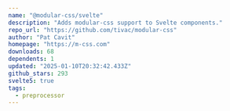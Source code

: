 ```yaml
---
name: "@modular-css/svelte"
description: "Adds modular-css support to Svelte components."
repo_url: "https://github.com/tivac/modular-css"
author: "Pat Cavit"
homepage: "https://m-css.com"
downloads: 68
dependents: 1
updated: "2025-01-10T20:32:42.433Z"
github_stars: 293
svelte5: true
tags: 
  - preprocessor
---
```

